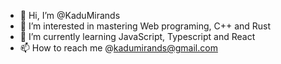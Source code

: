 - 👋 Hi, I’m @KaduMirands
- 👀 I’m interested in mastering Web programing, C++ and Rust
- 🌱 I’m currently learning JavaScript, Typescript and React
- 📫 How to reach me @kadumirands@gmail.com

<!---
KaduMirands/KaduMirands is a ✨ special ✨ repository because its `README.md` (this file) appears on your GitHub profile.
You can click the Preview link to take a look at your changes.
--->
